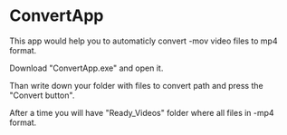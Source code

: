 # ConvertApp
This app would help you to automaticly convert -mov video files to mp4 format.

Download "ConvertApp.exe" and open it.

Than write down your folder with files to convert path and press the "Convert button".

After a time you will have "Ready_Videos" folder where all files in -mp4 format.
